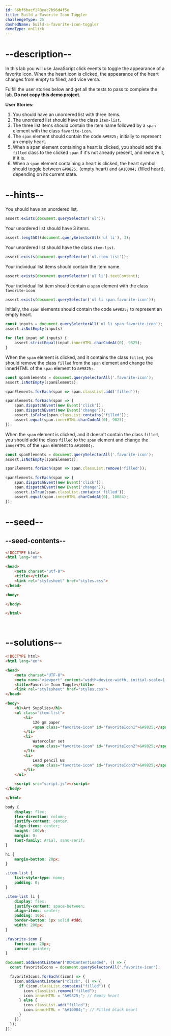 ```yaml
---
id: 66bf6bacf178eac7b96d4f5e
title: Build a Favorite Icon Toggler
challengeType: 25
dashedName: build-a-favorite-icon-toggler
demoType: onClick
---
```


# --description--

In this lab you will use JavaScript click events to toggle the appearance of a favorite icon. When the heart icon is clicked, the appearance of the heart changes from empty to filled, and vice versa.

Fulfill the user stories below and get all the tests to pass to complete the lab. **Do not copy this demo project**.

**User Stories:**

1. You should have an unordered list with three items.
2. The unordered list should have the class `item-list`.
3. The three list items should contain the item name followed by a `span` element with the class `favorite-icon`.
4. The `span` element should contain the code `&#9825;` initially to represent an empty heart.
5. When a span element containing a heart is clicked, you should add the `filled` class to the clicked `span` if it's not already present, and remove it, if it is.
6. When a `span` element containing a heart is clicked, the heart symbol should toggle between `&#9825;` (empty heart) and `&#10084;` (filled heart), depending on its current state.

# --hints--

You should have an unordered list.

```js
assert.exists(document.querySelector('ul'));
```

Your unordered list should have 3 items.

```js
assert.lengthOf(document.querySelectorAll('ul li'), 3);
```

Your unordered list should have the class `item-list`.

```js
assert.exists(document.querySelector('ul.item-list'));
```

Your individual list items should contain the item name.

```js
assert.exists(document.querySelector('ul li').textContent);

```

Your individual list item should contain a  `span` element with the class `favorite-icon`

```js
assert.exists(document.querySelector('ul li span.favorite-icon'));
```

Initially, the `span` elements should contain the code `&#9825;` to represent an empty heart.

```js
const inputs = document.querySelectorAll('ul li span.favorite-icon');
assert.isNotEmpty(inputs)

for (let input of inputs) {
    assert.strictEqual(input.innerHTML.charCodeAt(0), 9825);
}
```

When the `span` element is clicked, and it contains the class `filled`, you should remove the class `filled` from the `span` element and change the innerHTML of the `span` element to `&#9825;`.

```js
const spanElements = document.querySelectorAll('.favorite-icon');
assert.isNotEmpty(spanElements);

spanElements.forEach(span => span.classList.add('filled'));

spanElements.forEach(span => {
    span.dispatchEvent(new Event('click'));
    span.dispatchEvent(new Event('change'));
    assert.isFalse(span.classList.contains('filled'));
    assert.equal(span.innerHTML.charCodeAt(0), 9825);
});
```

When the `span` element is clicked, and it doesn't contain the class `filled`, you should add the class `filled` to the `span` element and change the `innerHTML` of the `span` element to `&#10084;`.

```js
const spanElements = document.querySelectorAll('.favorite-icon');
assert.isNotEmpty(spanElements);

spanElements.forEach(span => span.classList.remove('filled'));

spanElements.forEach(span => {
    span.dispatchEvent(new Event('click'));
    span.dispatchEvent(new Event('change'));
    assert.isTrue(span.classList.contains('filled'));
    assert.equal(span.innerHTML.charCodeAt(0), 10084);
});
```

# --seed--

## --seed-contents--

```html
<!DOCTYPE html>
<html lang="en">

<head>
    <meta charset="utf-8">
    <title></title>
    <link rel="stylesheet" href="styles.css">
</head>

<body>

</body>

</html>
```

```css

```

```js

```

# --solutions--

```html
<!DOCTYPE html>
<html lang="en">

<head>
    <meta charset="UTF-8">
    <meta name="viewport" content="width=device-width, initial-scale=1.0">
    <title>Favorite Icon Toggle</title>
    <link rel="stylesheet" href="styles.css">
</head>

<body>
    <h1>Art Supplies</h1>
    <ul class="item-list">
        <li>
            120 gm paper
            <span class="favorite-icon" id="favoriteIcon1">&#9825;</span>
        </li>
        <li>
            Watercolor set
            <span class="favorite-icon" id="favoriteIcon2">&#9825;</span>
        </li>
        <li>
            Lead pencil 6B
            <span class="favorite-icon" id="favoriteIcon3">&#9825;</span>
        </li>
    </ul>

    <script src="script.js"></script>
</body>

</html>
```

```css
body {
    display: flex;
    flex-direction: column;
    justify-content: center;
    align-items: center;
    height: 100vh;
    margin: 0;
    font-family: Arial, sans-serif;
}

h1 {
    margin-bottom: 20px;
}

.item-list {
    list-style-type: none;
    padding: 0;
}

.item-list li {
    display: flex;
    justify-content: space-between;
    align-items: center;
    padding: 10px;
    border-bottom: 1px solid #ddd;
    width: 200px;
}

.favorite-icon {
    font-size: 20px;
    cursor: pointer;
}
```

```js
document.addEventListener("DOMContentLoaded", () => {
  const favoriteIcons = document.querySelectorAll(".favorite-icon");

  favoriteIcons.forEach((icon) => {
    icon.addEventListener("click", () => {
      if (icon.classList.contains("filled")) {
        icon.classList.remove("filled");
        icon.innerHTML = "&#9825;"; // Empty heart
      } else {
        icon.classList.add("filled");
        icon.innerHTML = "&#10084;"; // Filled black heart
      }
    });
  });
});
```
